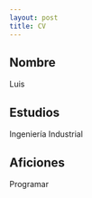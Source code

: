 ```yaml
---
layout: post
title: CV
---
```


## Nombre
Luis

## Estudios
Ingeniería Industrial

## Aficiones
Programar
